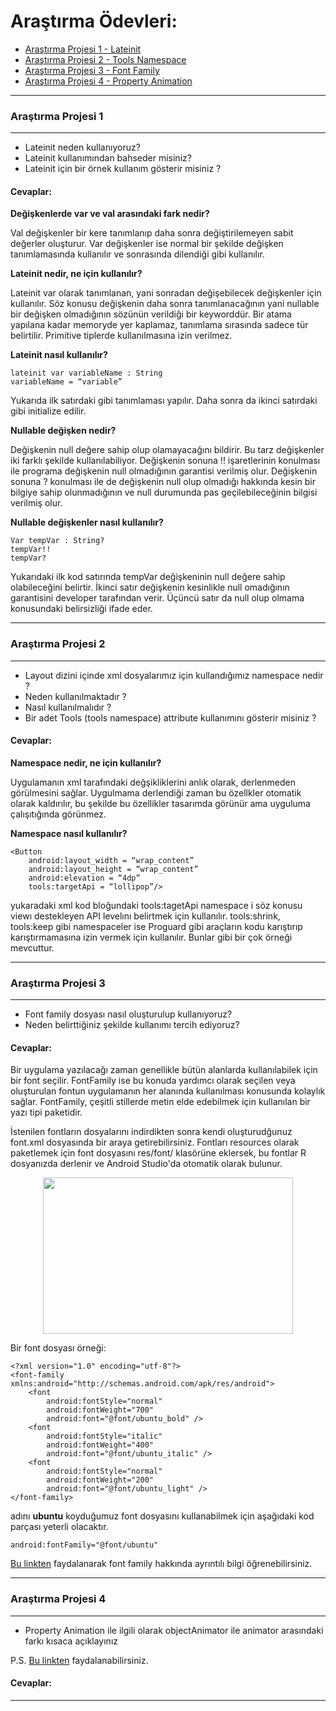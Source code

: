 # Araştırma Ödevleri:

- [Araştırma Projesi 1 - Lateinit](#1)
- [Araştırma Projesi 2 - Tools Namespace](#2)
- [Araştırma Projesi 3 - Font Family](#3)
- [Araştırma Projesi 4 - Property Animation](#4)

----
### <a name="1"></a> Araştırma Projesi 1
----

- Lateinit neden kullanıyoruz?
- Lateinit kullanımından bahseder misiniz?
- Lateinit için bir örnek kullanım gösterir misiniz ?

#### Cevaplar:
**Değişkenlerde var ve val arasındaki fark nedir?**

Val değişkenler bir kere tanımlanıp daha sonra değiştirilemeyen sabit değerler oluşturur. Var değişkenler ise normal bir şekilde değişken tanımlamasında kullanılır ve sonrasında dilendiği gibi kullanılır.

**Lateinit nedir, ne için kullanılır?**

Lateinit var olarak tanımlanan, yani sonradan değişebilecek değişkenler için kullanılır. Söz konusu değişkenin daha sonra tanımlanacağının yani nullable bir değişken olmadığının sözünün verildiği bir keyworddür. Bir atama yapılana kadar memoryde yer kaplamaz, tanımlama sırasında sadece tür belirtilir. Primitive tiplerde kullanılmasına izin verilmez.

**Lateinit nasıl kullanılır?**

```
lateinit var variableName : String 
variableName = “variable”
```
Yukarıda ilk satırdaki gibi tanımlaması yapılır. Daha sonra da ikinci satırdaki gibi initialize edilir.

**Nullable değişken nedir?**

Değişkenin null değere sahip olup olamayacağını bildirir. Bu tarz değişkenler iki farklı şekilde kullanılabiliyor. Değişkenin sonuna !! işaretlerinin konulması ile programa değişkenin null olmadığının garantisi verilmiş olur. Değişkenin sonuna ? konulması ile de değişkenin null olup olmadığı hakkında kesin bir bilgiye sahip olunmadığının ve null durumunda pas geçilebileceğinin bilgisi verilmiş olur.

**Nullable değişkenler nasıl kullanılır?**

```
Var tempVar : String?
tempVar!!
tempVar?
```
Yukarıdaki ilk kod satırında tempVar değişkeninin null değere sahip olabileceğini belirtir. 
İkinci satır değişkenin kesinlikle null omadığının garantisini developer tarafından verir.
Üçüncü satır da null olup olmama konusundaki belirsizliği ifade eder.


----
### <a name="2"></a> Araştırma Projesi 2
----

- Layout dizini içinde xml dosyalarımız için kullandığımız namespace nedir ?
- Neden kullanılmaktadır ?
- Nasıl kullanılmalıdır ?
- Bir adet Tools (tools namespace) attribute kullanımını gösterir misiniz ? 

#### Cevaplar:

**Namespace nedir, ne için kullanılır?**

Uygulamanın xml tarafındaki değşikliklerini anlık olarak, derlenmeden görülmesini sağlar. Uygulmama derlendiği zaman bu özellkler otomatik olarak kaldırılır, bu şekilde bu özellikler tasarımda görünür ama uyguluma çalışıtığında görünmez.

**Namespace nasıl kullanılır?**

```
<Button
	android:layout_width = “wrap_content”
	android:layout_height = “wrap_content”
	android:elevation = “4dp”
	tools:targetApi = “lollipop”/>
 ```
 
yukaradaki xml kod bloğundaki tools:tagetApi namespace i söz konusu viewı destekleyen API levelını belirtmek için kullanılır. 
tools:shrink, tools:keep gibi namespaceler ise Proguard gibi araçların kodu karıştırıp karıştırmamasına izin vermek için kullanılır. Bunlar gibi bir çok örneği mevcuttur.

----

### <a name="3"></a> Araştırma Projesi 3
----

- Font family dosyası nasıl oluşturulup kullanıyoruz?
- Neden belirttiğiniz şekilde kullanımı tercih ediyoruz?


#### Cevaplar:

Bir uygulama yazılacağı zaman genellikle bütün alanlarda kullanılabilek için bir font seçilir. FontFamily ise bu konuda yardımcı olarak seçilen veya oluşturulan fontun uygulamanın her alanında kullanılması konusunda kolaylık sağlar. FontFamily, çeşitli stillerde metin elde edebilmek için kullanılan bir yazı tipi paketidir. 

İstenilen fontların dosyalarını indirdikten sonra kendi oluşturudğunuz font.xml dosyasında bir araya getirebilirsiniz. Fontları resources olarak paketlemek için font dosyasını res/font/ klasörüne eklersek, bu fontlar R dosyanızda derlenir ve Android Studio'da otomatik olarak bulunur.

<p align="center">
<img src="https://github.com/pelsinkaplan/Upschool-Progress/blob/main/Research-Assignments/creating_font_file.png" width="400" height="250">
</p>

Bir font dosyası örneği:

```
<?xml version="1.0" encoding="utf-8"?>
<font-family xmlns:android="http://schemas.android.com/apk/res/android">
    <font
        android:fontStyle="normal"
        android:fontWeight="700"
        android:font="@font/ubuntu_bold" />
    <font
        android:fontStyle="italic"
        android:fontWeight="400"
        android:font="@font/ubuntu_italic" />
    <font
        android:fontStyle="normal"
        android:fontWeight="200"
        android:font="@font/ubuntu_light" />
</font-family>
 ```
 adını **ubuntu** koyduğumuz font dosyasını kullanabilmek için aşağıdaki kod parçası yeterli olacaktır.
 
 ```
android:fontFamily="@font/ubuntu"
 ```


[Bu linkten](https://developer.android.com/guide/topics/ui/look-and-feel/fonts-in-xml ) faydalanarak font family hakkında ayrıntılı bilgi öğrenebilirsiniz.


----
### <a name="4"></a> Araştırma Projesi 4
----

- Property Animation ile ilgili olarak objectAnimator ile animator arasındaki farkı kısaca açıklayınız

P.S. [Bu linkten](https://developer.android.com/guide/topics/resources/animation-resource#Property) faydalanabilirsiniz.

#### Cevaplar:



----
